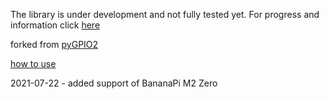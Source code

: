 The library is under development and not fully tested yet. For progress and information click [here](https://forum.armbian.com/topic/5662-pyGPIO2-a-more-general-python-gpio-library/)

forked from [pyGPIO2](https://github.com/chwe17/pyGPIO2)

[how to use](howtouse.md)

2021-07-22 - added support of BananaPi M2 Zero
